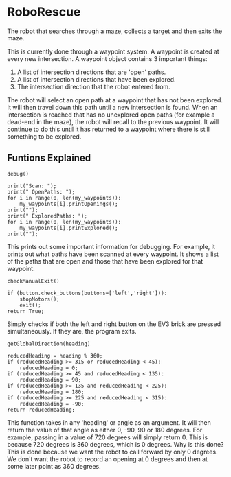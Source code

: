 # RoboRescue
The robot that searches through a maze, collects a target and then exits the maze.

This is currently done through a waypoint system. A waypoint is created at every new intersection.
A waypoint object contains 3 important things:
  1. A list of intersection directions that are 'open' paths.
  2. A list of intersection directions that have been explored.
  3. The intersection direction that the robot entered from.
  
The robot will select an open path at a waypoint that has not been explored. It will then travel down this path until a new 
intersection is found. 
When an intersection is reached that has no unexplored open paths (for example a dead-end in the maze), the robot will recall to 
the previous waypoint. It will continue to do this until it has returned to a waypoint where there is still something to be explored.


Funtions Explained
-------------------
``debug()``

    print("Scan: ");
    print(" OpenPaths: ");
    for i in range(0, len(my_waypoints)):
        my_waypoints[i].printOpenings();
    print("");
    print(" ExploredPaths: ");
    for i in range(0, len(my_waypoints)):
        my_waypoints[i].printExplored();
    print("");

This prints out some important information for debugging. For example, it prints out what paths have been scanned at every waypoint. It shows a list of the paths that are open and those that have been explored for that waypoint.

``checkManualExit()``

    if (button.check_buttons(buttons=['left','right'])):
        stopMotors();
        exit();
    return True;
    
Simply checks if both the left and right button on the EV3 brick are pressed simultaneously. If they are, the program exits. 

``getGlobalDirection(heading)``

    reducedHeading = heading % 360;
    if (reducedHeading >= 315 or reducedHeading < 45):
        reducedHeading = 0;
    if (reducedHeading >= 45 and reducedHeading < 135):
        reducedHeading = 90;
    if (reducedHeading >= 135 and reducedHeading < 225):
        reducedHeading = 180;
    if (reducedHeading >= 225 and reducedHeading < 315):
        reducedHeading = -90; 
    return reducedHeading;
    
This function takes in any 'heading' or angle as an argument. It will then return the value of that angle as either 0, -90, 90 or 180 degrees. For example, passing in a value of 720 degrees will simply return 0. This is because 720 degrees is 360 degrees, which is 0 degrees.
Why is this done?
This is done because we want the robot to call forward by only 0 degrees. We don't want the robot to record an opening at 0 degrees and then at some later point as 360 degrees.
